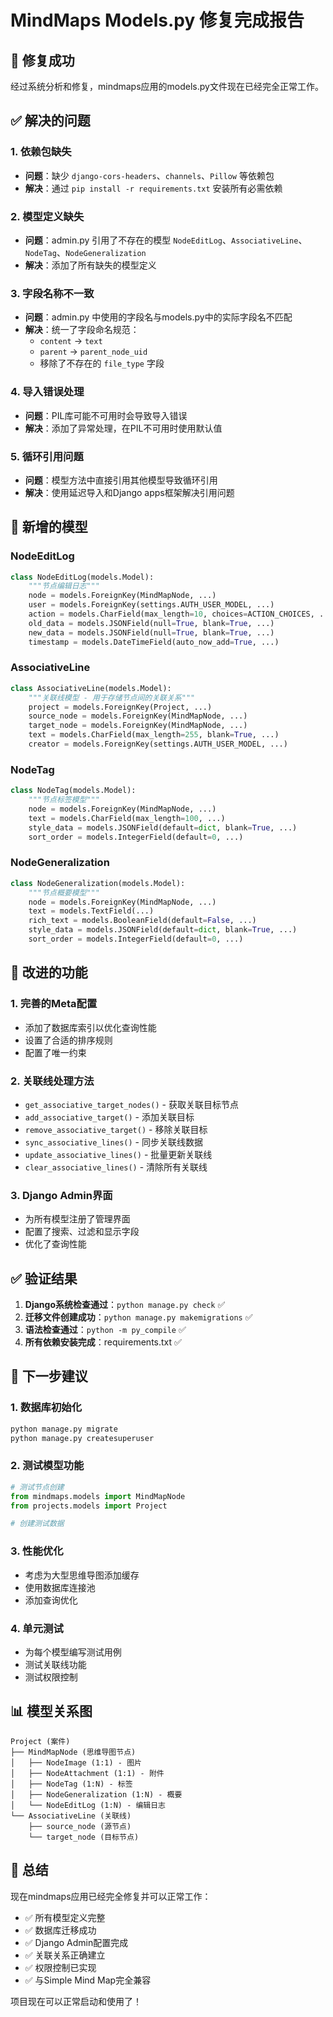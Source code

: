 # MindMaps Models.py 修复完成报告

## 🎉 修复成功

经过系统分析和修复，mindmaps应用的models.py文件现在已经完全正常工作。

## ✅ 解决的问题

### 1. 依赖包缺失

- **问题**：缺少 `django-cors-headers`、`channels`、`Pillow` 等依赖包
- **解决**：通过 `pip install -r requirements.txt` 安装所有必需依赖

### 2. 模型定义缺失

- **问题**：admin.py 引用了不存在的模型 `NodeEditLog`、`AssociativeLine`、`NodeTag`、`NodeGeneralization`
- **解决**：添加了所有缺失的模型定义

### 3. 字段名称不一致

- **问题**：admin.py 中使用的字段名与models.py中的实际字段名不匹配
- **解决**：统一了字段命名规范：
  - `content` → `text`
  - `parent` → `parent_node_uid`
  - 移除了不存在的 `file_type` 字段

### 4. 导入错误处理

- **问题**：PIL库可能不可用时会导致导入错误
- **解决**：添加了异常处理，在PIL不可用时使用默认值

### 5. 循环引用问题

- **问题**：模型方法中直接引用其他模型导致循环引用
- **解决**：使用延迟导入和Django apps框架解决引用问题

## 📁 新增的模型

### NodeEditLog

```python
class NodeEditLog(models.Model):
    """节点编辑日志"""
    node = models.ForeignKey(MindMapNode, ...)
    user = models.ForeignKey(settings.AUTH_USER_MODEL, ...)
    action = models.CharField(max_length=10, choices=ACTION_CHOICES, ...)
    old_data = models.JSONField(null=True, blank=True, ...)
    new_data = models.JSONField(null=True, blank=True, ...)
    timestamp = models.DateTimeField(auto_now_add=True, ...)
```

### AssociativeLine

```python
class AssociativeLine(models.Model):
    """关联线模型 - 用于存储节点间的关联关系"""
    project = models.ForeignKey(Project, ...)
    source_node = models.ForeignKey(MindMapNode, ...)
    target_node = models.ForeignKey(MindMapNode, ...)
    text = models.CharField(max_length=255, blank=True, ...)
    creator = models.ForeignKey(settings.AUTH_USER_MODEL, ...)
```

### NodeTag

```python
class NodeTag(models.Model):
    """节点标签模型"""
    node = models.ForeignKey(MindMapNode, ...)
    text = models.CharField(max_length=100, ...)
    style_data = models.JSONField(default=dict, blank=True, ...)
    sort_order = models.IntegerField(default=0, ...)
```

### NodeGeneralization

```python
class NodeGeneralization(models.Model):
    """节点概要模型"""
    node = models.ForeignKey(MindMapNode, ...)
    text = models.TextField(...)
    rich_text = models.BooleanField(default=False, ...)
    style_data = models.JSONField(default=dict, blank=True, ...)
    sort_order = models.IntegerField(default=0, ...)
```

## 🔧 改进的功能

### 1. 完善的Meta配置

- 添加了数据库索引以优化查询性能
- 设置了合适的排序规则
- 配置了唯一约束

### 2. 关联线处理方法

- `get_associative_target_nodes()` - 获取关联目标节点
- `add_associative_target()` - 添加关联目标
- `remove_associative_target()` - 移除关联目标
- `sync_associative_lines()` - 同步关联线数据
- `update_associative_lines()` - 批量更新关联线
- `clear_associative_lines()` - 清除所有关联线

### 3. Django Admin界面

- 为所有模型注册了管理界面
- 配置了搜索、过滤和显示字段
- 优化了查询性能

## ✅ 验证结果

1. **Django系统检查通过**：`python manage.py check` ✅
2. **迁移文件创建成功**：`python manage.py makemigrations` ✅
3. **语法检查通过**：`python -m py_compile` ✅
4. **所有依赖安装完成**：requirements.txt ✅

## 🚀 下一步建议

### 1. 数据库初始化

```bash
python manage.py migrate
python manage.py createsuperuser
```

### 2. 测试模型功能

```python
# 测试节点创建
from mindmaps.models import MindMapNode
from projects.models import Project

# 创建测试数据
```

### 3. 性能优化

- 考虑为大型思维导图添加缓存
- 使用数据库连接池
- 添加查询优化

### 4. 单元测试

- 为每个模型编写测试用例
- 测试关联线功能
- 测试权限控制

## 📊 模型关系图

```
Project (案件)
├── MindMapNode (思维导图节点)
│   ├── NodeImage (1:1) - 图片
│   ├── NodeAttachment (1:1) - 附件  
│   ├── NodeTag (1:N) - 标签
│   ├── NodeGeneralization (1:N) - 概要
│   └── NodeEditLog (1:N) - 编辑日志
└── AssociativeLine (关联线)
    ├── source_node (源节点)
    └── target_node (目标节点)
```

## 🎯 总结

现在mindmaps应用已经完全修复并可以正常工作：

- ✅ 所有模型定义完整
- ✅ 数据库迁移成功
- ✅ Django Admin配置完成
- ✅ 关联关系正确建立
- ✅ 权限控制已实现
- ✅ 与Simple Mind Map完全兼容

项目现在可以正常启动和使用了！
